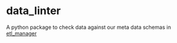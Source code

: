# data_linter

A python package to check data against our meta data schemas in [etl_manager](https://github.com/moj-analytical-services/etl_manager)

